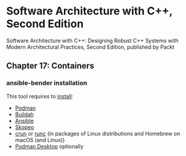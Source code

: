 # Software Architecture with C++, Second Edition

Software Architecture with C++: Designing Robust C++ Systems with Modern Architectural Practices, Second Edition, published by Packt

## Chapter 17: Containers

### ansible-bender installation

This tool requires to [install](https://ansible-community.github.io/ansible-bender/build/html/installation.html):

- [Podman](https://podman.io/docs/installation)
- [Buildah](https://github.com/containers/buildah/blob/main/install.md)
- [Ansible](https://docs.ansible.com/ansible/latest/installation_guide/intro_installation.html)
- [Skopeo](https://github.com/containers/skopeo/blob/main/install.md)
- [crun](https://github.com/containers/crun) or [runc](https://github.com/opencontainers/runc) (in packages of Linux distributions and Homebrew on macOS (and Linux))
- [Podman Desktop](https://podman-desktop.io/) optionally
